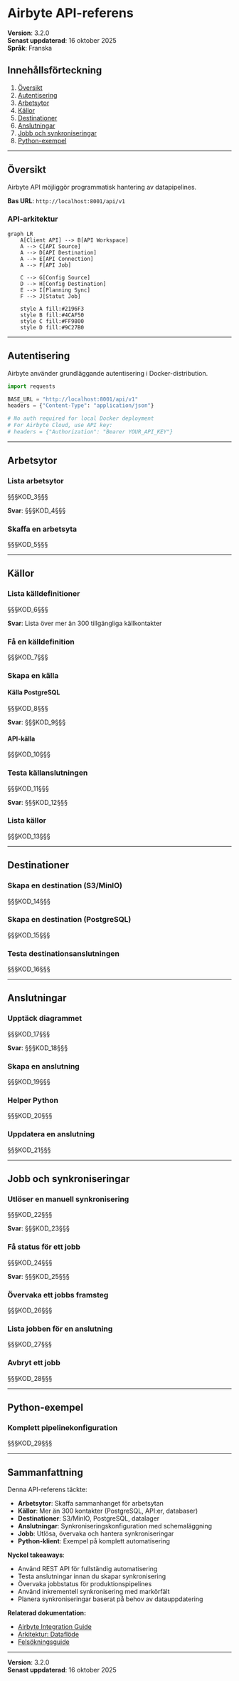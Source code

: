 # Airbyte API-referens

**Version**: 3.2.0  
**Senast uppdaterad**: 16 oktober 2025  
**Språk**: Franska

## Innehållsförteckning

1. [Översikt](#översikt)
2. [Autentisering](#autentisering)
3. [Arbetsytor](#arbetsytor)
4. [Källor](#källor)
5. [Destinationer](#destinations)
6. [Anslutningar](#anslutningar)
7. [Jobb och synkroniseringar](#jobs-and-synchronizations)
8. [Python-exempel](#python-exempel)

---

## Översikt

Airbyte API möjliggör programmatisk hantering av datapipelines.

**Bas URL**: `http://localhost:8001/api/v1`

### API-arkitektur

```mermaid
graph LR
    A[Client API] --> B[API Workspace]
    A --> C[API Source]
    A --> D[API Destination]
    A --> E[API Connection]
    A --> F[API Job]
    
    C --> G[Config Source]
    D --> H[Config Destination]
    E --> I[Planning Sync]
    F --> J[Statut Job]
    
    style A fill:#2196F3
    style B fill:#4CAF50
    style C fill:#FF9800
    style D fill:#9C27B0
```

---

## Autentisering

Airbyte använder grundläggande autentisering i Docker-distribution.

```python
import requests

BASE_URL = "http://localhost:8001/api/v1"
headers = {"Content-Type": "application/json"}

# No auth required for local Docker deployment
# For Airbyte Cloud, use API key:
# headers = {"Authorization": "Bearer YOUR_API_KEY"}
```

---

## Arbetsytor

### Lista arbetsytor

§§§KOD_3§§§

**Svar**:
§§§KOD_4§§§

### Skaffa en arbetsyta

§§§KOD_5§§§

---

## Källor

### Lista källdefinitioner

§§§KOD_6§§§

**Svar**: Lista över mer än 300 tillgängliga källkontakter

### Få en källdefinition

§§§KOD_7§§§

### Skapa en källa

#### Källa PostgreSQL

§§§KOD_8§§§

**Svar**:
§§§KOD_9§§§

#### API-källa

§§§KOD_10§§§

### Testa källanslutningen

§§§KOD_11§§§

**Svar**:
§§§KOD_12§§§

### Lista källor

§§§KOD_13§§§

---

## Destinationer

### Skapa en destination (S3/MinIO)

§§§KOD_14§§§

### Skapa en destination (PostgreSQL)

§§§KOD_15§§§

### Testa destinationsanslutningen

§§§KOD_16§§§

---

## Anslutningar

### Upptäck diagrammet

§§§KOD_17§§§

**Svar**:
§§§KOD_18§§§

### Skapa en anslutning

§§§KOD_19§§§

### Helper Python

§§§KOD_20§§§

### Uppdatera en anslutning

§§§KOD_21§§§

---

## Jobb och synkroniseringar

### Utlöser en manuell synkronisering

§§§KOD_22§§§

**Svar**:
§§§KOD_23§§§

### Få status för ett jobb

§§§KOD_24§§§

**Svar**:
§§§KOD_25§§§

### Övervaka ett jobbs framsteg

§§§KOD_26§§§

### Lista jobben för en anslutning

§§§KOD_27§§§

### Avbryt ett jobb

§§§KOD_28§§§

---

## Python-exempel

### Komplett pipelinekonfiguration

§§§KOD_29§§§

---

## Sammanfattning

Denna API-referens täckte:

- **Arbetsytor**: Skaffa sammanhanget för arbetsytan
- **Källor**: Mer än 300 kontakter (PostgreSQL, API:er, databaser)
- **Destinationer**: S3/MinIO, PostgreSQL, datalager
- **Anslutningar**: Synkroniseringskonfiguration med schemaläggning
- **Jobb**: Utlösa, övervaka och hantera synkroniseringar
- **Python-klient**: Exempel på komplett automatisering

**Nyckel takeaways**:
- Använd REST API för fullständig automatisering
- Testa anslutningar innan du skapar synkronisering
- Övervaka jobbstatus för produktionspipelines
- Använd inkrementell synkronisering med markörfält
- Planera synkroniseringar baserat på behov av datauppdatering

**Relaterad dokumentation:**
- [Airbyte Integration Guide](../guides/airbyte-integration.md)
- [Arkitektur: Dataflöde](../architecture/data-flow.md)
- [Felsökningsguide](../guides/troubleshooting.md)

---

**Version**: 3.2.0  
**Senast uppdaterad**: 16 oktober 2025